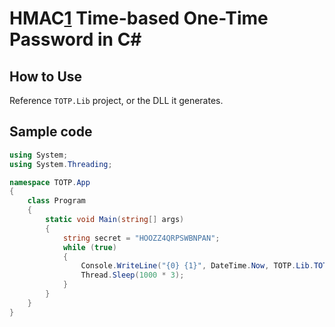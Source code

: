 # HMAC[1] Time-based One-Time Password in C#

## How to Use
Reference `TOTP.Lib` project, or the DLL it generates.

## Sample code
```csharp
using System;
using System.Threading;

namespace TOTP.App
{
    class Program
    {
        static void Main(string[] args)
        {
            string secret = "HOOZZ4QRPSWBNPAN";
            while (true)
            {
                Console.WriteLine("{0} {1}", DateTime.Now, TOTP.Lib.TOTP.GetTotp(secret));
                Thread.Sleep(1000 * 3);
            }
        }
    }
}
```

[1]: https://en.wikipedia.org/wiki/Time-based_One-time_Password_Algorithm
